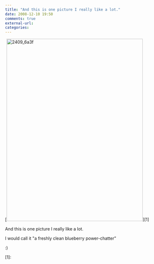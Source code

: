 ```yaml
---
title: "And this is one picture I really like a lot."
date: 2008-12-10 19:50
comments: true
external-url:
categories:
---
```

[<img src="http://9.asset.soup.io/asset/0189/2409_6a3f.jpeg" width="448" height="600" alt="2409_6a3f" />][1]

And this is one picture I really like a lot.  
  
I would call it "a freshly clean blueberry power-chatter"   
  
:)  


  [1]:
